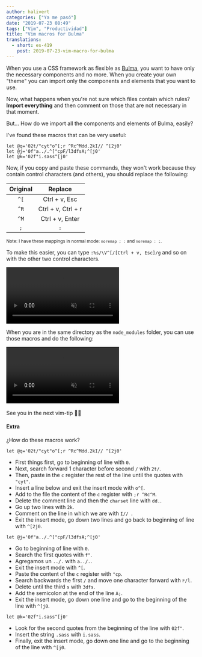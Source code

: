 ```yaml
---
author: halivert
categories: ["Ya me pasó"]
date: "2019-07-23 08:49"
tags: ["Vim", "Productividad"]
title: "Vim macros for Bulma"
translations:
  - short: es-419
    post: 2019-07-23-vim-macro-for-bulma
---
```


When you use a CSS framework as flexible as [Bulma][1], you want to have only
the necessary components and no more. When you create your own "theme" you can
import only the components and elements that you want to use.

Now, what happens when you're not sure which files contain which rules?
**Import everything** and then comment on those that are not necessary in that
moment.

But... How do we import all the components and elements of Bulma, easily?

<!-- Keep reading -->

I've found these macros that can be very useful:
```viml
let @q='02t/"cyt"o^[;r ^Rc^Mdd.2kI// ^[2j0'
let @j='0f"a../.^["cpF/l3dfsA;^[j0'
let @k='02f"i.sass^[j0'
```

Now, if you copy and paste these commands, they won't work because they contain
control characters (and others), you should replace the following:

| Original |      Replace       |
|:--------:|:------------------:|
|   `^[`   |    Ctrl + v, Esc   |
|   `^R`   | Ctrl + v, Ctrl + r |
|   `^M`   |   Ctrl + v, Enter  |
|    `;`   |         `:`        |

<small>Note: I have these mappings in normal mode: `noremap ; :` and `noremap :
;`.</small>

To make this easier, you can type `:%s/\V^[/[Ctrl + v, Esc]/g` and so on with
the other two control characters.

<div class="has-text-centered">
  <video autoplay loop muted playsinline>
    <source
      src="/img/2019-07-vim-macro-for-bulma/vim-macro.mp4"
      type="video/mp4">
  </video>
</div>

When you are in the same directory as the `node_modules` folder, you can use
those macros and do the following:

<div class="has-text-centered">
  <video autoplay loop muted playsinline>
    <source
      src="/img/2019-07-vim-macro-for-bulma/vim-macro-used.mp4"
      type="video/mp4">
  </video>
</div>
<br>
See you in the next vim-tip 👋🏽

#### Extra
¿How do these macros work?
```viml
let @q='02t/"cyt"o^[;r ^Rc^Mdd.2kI// ^[2j0'
```
- First things first, go to beginning of line with `0`.
- Next, search forward 1 character before second `/` with `2t/`.
- Then, paste in the `c` register the rest of the line until the quotes with `"cyt"`.
- Insert a line below and exit the insert mode with `o^[`.
- Add to the file the content of the `c` register with `;r ^Rc^M`.
- Delete the comment line and then the `charset` line with `dd.`.
- Go up two lines with `2k`.
- Comment on the line in which we are with `I// `.
- Exit the insert mode, go down two lines and go back to beginning of line with `^[2j0`.

```viml
let @j='0f"a../.^["cpF/l3dfsA;^[j0'
```
- Go to beginning of line with `0`.
- Search the first quotes with `f"`.
- Agregamos un `../.` with `a../.`.
- Exit the insert mode with `^[`.
- Paste the content of the `c` register with `"cp`.
- Search backwards the first `/` and move one character forward with `F/l`.
- Delete until the third `s` with `3dfs`.
- Add the semicolon at the end of the line `A;`.
- Exit the insert mode, go down one line and go to the beginning of the line with `^[j0`.

```viml
let @k='02f"i.sass^[j0'
```
- Look for the second quotes from the beginning of the line with `02f"`.
- Insert the string `.sass` with `i.sass`.
- Finally, exit the insert mode, go down one line and go to the beginning of the line with `^[j0`.

[1]: https://bulma.io

